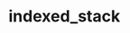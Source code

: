 # indexed_stack

<div align='center'>
  <img src='https://github.com/phferreira/assets/blob/master/gifs/indexed_stack.gif/>
</div>
